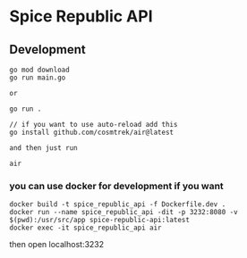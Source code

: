 # Spice Republic API

## Development

```
go mod download
go run main.go

or

go run .

// if you want to use auto-reload add this
go install github.com/cosmtrek/air@latest

and then just run 

air
```

### you can use docker for development if you want
```
docker build -t spice_republic_api -f Dockerfile.dev .
docker run --name spice_republic_api -dit -p 3232:8080 -v $(pwd):/usr/src/app spice-republic-api:latest
docker exec -it spice_republic_api air
```

then open localhost:3232
